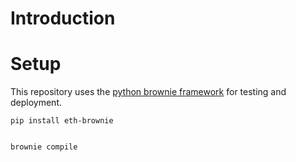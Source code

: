 # Introduction


# Setup
This repository uses the [python brownie framework](https://github.com/eth-brownie/brownie) for testing and deployment.
```
pip install eth-brownie


brownie compile
```
